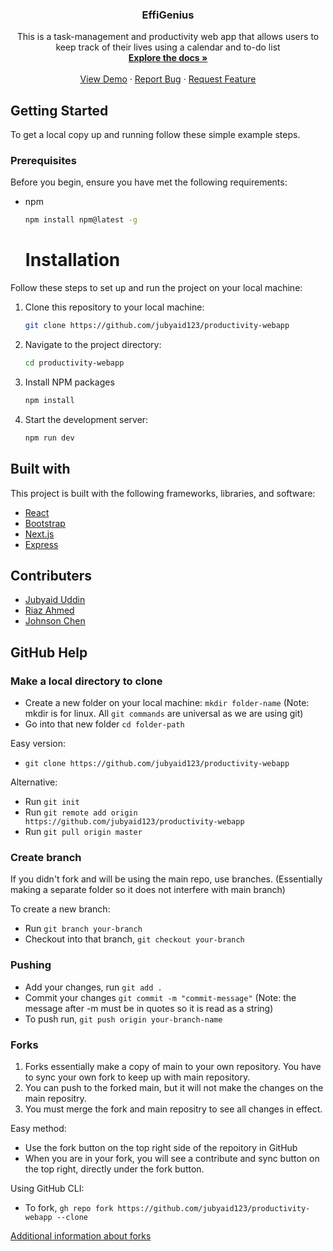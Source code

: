 <h3 align="center">EffiGenius</h3>

  <p align="center">
    This is a task-management and productivity web app that allows users to keep track of their lives using a calendar and to-do list
    <br />
    <a href="https://github.com/github_username/repo_name"><strong>Explore the docs »</strong></a>
    <br />
    <br />
    <a href="https://github.com/github_username/repo_name">View Demo</a>
    ·
    <a href="https://github.com/github_username/repo_name/issues">Report Bug</a>
    ·
    <a href="https://github.com/github_username/repo_name/issues">Request Feature</a>
  </p>
</div>


## Getting Started

To get a local copy up and running follow these simple example steps.

### Prerequisites

Before you begin, ensure you have met the following requirements:

* npm
  ```sh
  npm install npm@latest -g
  ```
  # Installation

Follow these steps to set up and run the project on your local machine:

1. Clone this repository to your local machine:
   ```sh
   git clone https://github.com/jubyaid123/productivity-webapp
   ```
2. Navigate to the project directory:
   ```sh
   cd productivity-webapp
   ```
3. Install NPM packages
   ```sh
   npm install
   ```
4. Start the development server:
   ```sh
   npm run dev
   ```
## Built with

This project is built with the following frameworks, libraries, and software:

- [React](https://reactjs.org/)
- [Bootstrap](https://getbootstrap.com/)
- [Next.js](https://nextjs.org/)
- [Express](https://expressjs.com/)

## Contributers 
- [Jubyaid Uddin](https://github.com/jubyaid123)
- [Riaz Ahmed](https://github.com/riazahmed01)
- [Johnson Chen](https://github.com/JohnsonChen22002)
   
  
## GitHub Help

### Make a local directory to clone

- Create a new folder on your local machine: `mkdir folder-name` (Note: mkdir is for linux. All `git commands` are universal as we are using git)
- Go into that new folder `cd folder-path`

Easy version:
- `git clone https://github.com/jubyaid123/productivity-webapp`

Alternative:
- Run `git init`
- Run `git remote add origin https://github.com/jubyaid123/productivity-webapp`
- Run `git pull origin master`

### Create branch

If you didn't fork and will be using the main repo, use branches. (Essentially making a separate folder so it does not interfere with main branch)

To create a new branch: 
- Run `git branch your-branch`
- Checkout into that branch, `git checkout your-branch`

### Pushing

- Add your changes, run `git add .`
- Commit your changes `git commit -m "commit-message"` (Note: the message after -m must be in quotes so it is read as a string)
- To push run, `git push origin your-branch-name`

### Forks

1. Forks essentially make a copy of main to your own repository. You have to sync your own fork to keep up with main repository.
2. You can push to the forked main, but it will not make the changes on the main repositry.
3. You must merge the fork and main repositry to see all changes in effect.

Easy method:
- Use the fork button on the top right side of the repoitory in GitHub
- When you are in your fork, you will see a contribute and sync button on the top right, directly under the fork button. 


Using GitHub CLI:
- To fork, `gh repo fork https://github.com/jubyaid123/productivity-webapp --clone`

[Additional information about forks](https://docs.github.com/en/get-started/quickstart/fork-a-repo)

